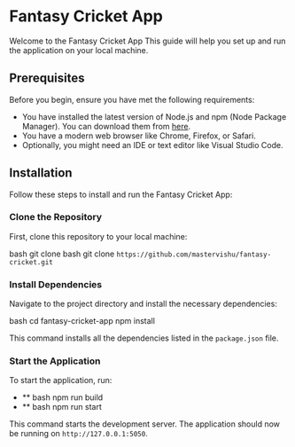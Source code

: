 # Fantasy Cricket App

Welcome to the Fantasy Cricket App This guide will help you set up and run the application on your local machine.

## Prerequisites

Before you begin, ensure you have met the following requirements:

- You have installed the latest version of Node.js and npm (Node Package Manager). You can download them from [here](https://nodejs.org/en/download/).
- You have a modern web browser like Chrome, Firefox, or Safari.
- Optionally, you might need an IDE or text editor like Visual Studio Code.

## Installation

Follow these steps to install and run the Fantasy Cricket App:

### Clone the Repository

First, clone this repository to your local machine:

bash git clone bash git clone `https://github.com/mastervishu/fantasy-cricket.git`

### Install Dependencies

Navigate to the project directory and install the necessary dependencies:

bash cd fantasy-cricket-app npm install

This command installs all the dependencies listed in the `package.json` file.

### Start the Application

To start the application, run:

* ** bash npm run build
* ** bash npm run start

This command starts the development server. The application should now be running on `http://127.0.0.1:5050`.

